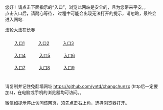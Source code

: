 您好！请点击下面指示的“入口”，浏览此网站是安全的，且为您带来平安。。 <br/>
点击入口后，请耐心等待， 过程中可能会出现无法打开的提示，请忽略，最终会进入网站. </br>

法轮大法在长春<br/>
<div style="padding:10px"><a style="margin:20px" target="_blank" href="https://d368q4ah52d0b8.cloudfront.net/2Qpsp?zazgj" id="ccLink1" rel="nofollow">入口1</a> <a target="_blank" style="margin:20px" href="https://d2xfh7eg5p1cda.cloudfront.net/2Qpsp?hiqixwqx" id="ccLink2" rel="nofollow">入口2</a> <a style="margin:20px" target="_blank" href="https://d34hjxdl9aufum.cloudfront.net/2Qpsp?hxwqo" id="ccLink3" rel="nofollow">入口3</a></div>

<div style="padding:10px" ><a style="margin:20px" target="_blank" href="https://d368q4ah52d0b8.cloudfront.net/2Qpsp?zazgj" id="ccLink4" rel="nofollow">入口4</a> <a style="margin:20px" href="https://d2xfh7eg5p1cda.cloudfront.net/2Qpsp?hiqixwqx" target="_blank" id="ccLink5" rel="nofollow">入口5</a> <a style="margin:20px" href="https://d34hjxdl9aufum.cloudfront.net/2Qpsp?hxwqo" target="_blank" id="ccLink6" rel="nofollow">入口6</a></div>

<div style="padding:10px"><a style="margin:20px" target="_blank" href="https://d368q4ah52d0b8.cloudfront.net/2Qpsp?zazgj" id="ccLink7" rel="nofollow">入口7</a> <a style="margin:20px" href="https://d2xfh7eg5p1cda.cloudfront.net/2Qpsp?hiqixwqx" target="_blank" id="ccLink8" rel="nofollow">入口8</a> <a style="margin:20px" target="_blank" href="https://d34hjxdl9aufum.cloudfront.net/2Qpsp?hxwqo" id="ccLink9" rel="nofollow">入口9</a></div>

<br/>



请复制并记住免翻墙网址 https://github.com/yntd/changchunzx (http后一定要加s)，在电脑或手机的浏览器均可访问。。<br/>

微信如提示停止访问该网页，须先点击右上角，选择浏览器打开。

